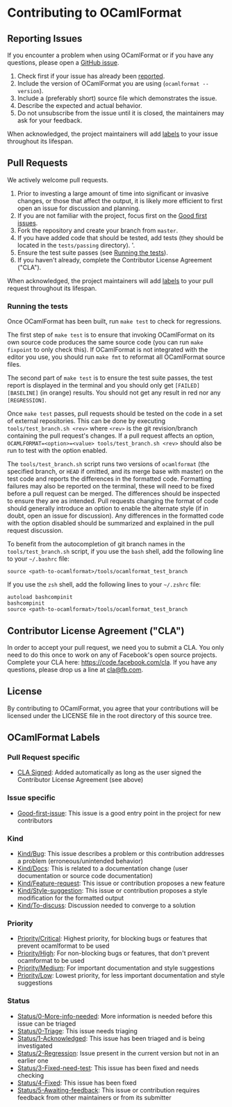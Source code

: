 # Contributing to OCamlFormat

## Reporting Issues

If you encounter a problem when using OCamlFormat or if you have any questions, please open a [GitHub issue](https://github.com/ocaml-ppx/ocamlformat/issues/).

1. Check first if your issue has already been [reported](https://github.com/ocaml-ppx/ocamlformat/issues/).
2. Include the version of OCamlFormat you are using (`ocamlformat --version`).
3. Include a (preferably short) source file which demonstrates the issue.
4. Describe the expected and actual behavior.
5. Do not unsubscribe from the issue until it is closed, the maintainers may ask for your feedback.

When acknowledged, the project maintainers will add [labels](#ocamlformat-labels) to your issue throughout its lifespan.

## Pull Requests

We actively welcome pull requests.

1. Prior to investing a large amount of time into significant or invasive changes, or those that affect the output, it is likely more efficient to first open an issue for discussion and planning.
2. If you are not familiar with the project, focus first on the [Good first issues](https://github.com/ocaml-ppx/ocamlformat/issues?q=is%3Aissue+is%3Aopen+label%3AGood-first-issue).
3. Fork the repository and create your branch from `master`.
4. If you have added code that should be tested, add tests (they should be located in the `tests/passing` directory).
'.
5. Ensure the test suite passes (see [Running the tests](#running-the-tests)).
6. If you haven't already, complete the Contributor License Agreement ("CLA").

When acknowledged, the project maintainers will add [labels](#ocamlformat-labels) to your pull request throughout its lifespan.


### Running the tests

Once OCamlFormat has been built, run `make test` to check for regressions.

The first step of `make test` is to ensure that invoking OCamlFormat on its own source code produces the same source code (you can run `make fixpoint` to only check this). If OCamlFormat is not integrated with the editor you use, you should run `make fmt` to reformat all OCamlFormat source files.

The second part of `make test` is to ensure the test suite passes, the test report is displayed in the terminal and you should only get `[FAILED] [BASELINE]` (in orange) results. You should not get any result in red nor any `[REGRESSION]`.

Once `make test` passes, pull requests should be tested on the code in a set of external repositories. This can be done by executing `tools/test_branch.sh <rev>` where `<rev>` is the git revision/branch containing the pull request's changes. If a pull request affects an option, `OCAMLFORMAT=<option>=<value> tools/test_branch.sh <rev>` should also be run to test with the option enabled.

The `tools/test_branch.sh` script runs two versions of `ocamlformat` (the specified branch, or `HEAD` if omitted, and its merge base with master) on the test code and reports the differences in the formatted code. Formatting failures may also be reported on the terminal, these will need to be fixed before a pull request can be merged. The differences should be inspected to ensure they are as intended. Pull requests changing the format of code should generally introduce an option to enable the alternate style (if in doubt, open an issue for discussion). Any differences in the formatted code with the option disabled should be summarized and explained in the pull request discussion.

To benefit from the autocompletion of git branch names in the `tools/test_branch.sh` script, if you use the `bash` shell, add the following line to your `~/.bashrc` file:
```
source <path-to-ocamlformat>/tools/ocamlformat_test_branch
```

If you use the `zsh` shell, add the following lines to your `~/.zshrc` file:
```
autoload bashcompinit
bashcompinit
source <path-to-ocamlformat>/tools/ocamlformat_test_branch
```

## Contributor License Agreement ("CLA")

In order to accept your pull request, we need you to submit a CLA. You only need to do this once to work on any of Facebook's open source projects. Complete your CLA here: <https://code.facebook.com/cla>. If you have any questions, please drop us a line at cla@fb.com.

## License

By contributing to OCamlFormat, you agree that your contributions will be licensed under the LICENSE file in the root directory of this source tree.

## OCamlFormat Labels

### Pull Request specific

- [CLA Signed](https://github.com/ocaml-ppx/ocamlformat/labels/CLA%20Signed): Added automatically as long as the user signed the Contributor License Agreement (see above)

### Issue specific

- [Good-first-issue](https://github.com/ocaml-ppx/ocamlformat/labels/Good-first-issue): This issue is a good entry point in the project for new contributors

### Kind

- [Kind/Bug](https://github.com/ocaml-ppx/ocamlformat/labels/Kind%2FBug): This issue describes a problem or this contribution addresses a problem (erroneous/unintended behavior)
- [Kind/Docs](https://github.com/ocaml-ppx/ocamlformat/labels/Kind%2FDocs): This is related to a documentation change (user documentation or source code documentation)
- [Kind/Feature-request](https://github.com/ocaml-ppx/ocamlformat/labels/Kind%2FFeature-request): This issue or contribution proposes a new feature
- [Kind/Style-suggestion](https://github.com/ocaml-ppx/ocamlformat/labels/Kind%2FStyle%20suggestion): This issue or contribution proposes a style modification for the formatted output
- [Kind/To-discuss](https://github.com/ocaml-ppx/ocamlformat/labels/Kind%2FTo-discuss): Discussion needed to converge to a solution

### Priority

- [Priority/Critical](https://github.com/ocaml-ppx/ocamlformat/labels/Priority%2FCritical): Highest priority, for blocking bugs or features that prevent ocamlformat to be used
- [Priority/High](https://github.com/ocaml-ppx/ocamlformat/labels/Priority%2FHigh): For non-blocking bugs or features, that don't prevent ocamformat to be used
- [Priority/Medium](https://github.com/ocaml-ppx/ocamlformat/labels/Priority%2FMedium): For important documentation and style suggestions
- [Priority/Low](https://github.com/ocaml-ppx/ocamlformat/labels/Priority%2FLow): Lowest priority, for less important documentation and style suggestions

### Status

- [Status/0-More-info-needed](https://github.com/ocaml-ppx/ocamlformat/labels/Status%2F0-More-info-needed): More information is needed before this issue can be triaged
- [Status/0-Triage](https://github.com/ocaml-ppx/ocamlformat/labels/Status%2F0-Triage): This issue needs triaging
- [Status/1-Acknowledged](https://github.com/ocaml-ppx/ocamlformat/labels/Status%2F1-Acknowledged): This issue has been triaged and is being investigated
- [Status/2-Regression](https://github.com/ocaml-ppx/ocamlformat/labels/Status%2F2-Regression): Issue present in the current version but not in an earlier one
- [Status/3-Fixed-need-test](https://github.com/ocaml-ppx/ocamlformat/labels/Status%2F3-Fixed-need-test): This issue has been fixed and needs checking
- [Status/4-Fixed](https://github.com/ocaml-ppx/ocamlformat/labels/Status%2F4-Fixed): This issue has been fixed
- [Status/5-Awaiting-feedback](https://github.com/ocaml-ppx/ocamlformat/labels/Status%2F5-Awaiting-feedback): This issue or contribution requires feedback from other maintainers or from its submitter
